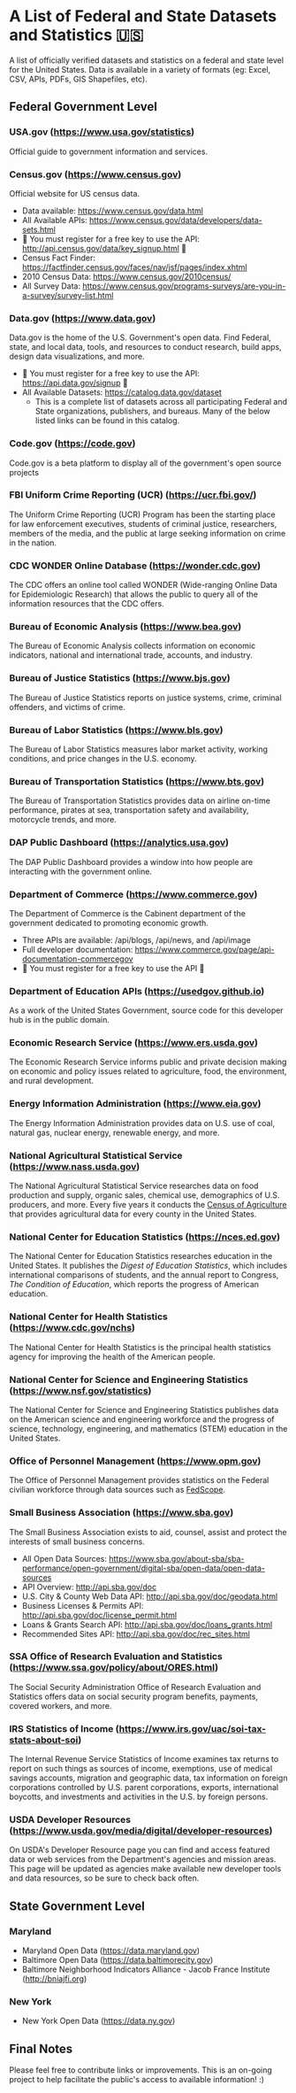 # A List of Federal and State Datasets and Statistics :us:
A list of officially verified datasets and statistics on a federal and state level for the United States. Data is available in a variety of formats (eg: Excel, CSV, APIs, PDFs, GIS Shapefiles, etc).

## Federal Government Level
### **USA.gov** (https://www.usa.gov/statistics)
Official guide to government information and services.
 
### **Census.gov** (https://www.census.gov)
Official website for US census data.
- Data available: https://www.census.gov/data.html
- All Available APIs: https://www.census.gov/data/developers/data-sets.html
- :key: You must register for a free key to use the API: http://api.census.gov/data/key_signup.html :key: 
- Census Fact Finder: https://factfinder.census.gov/faces/nav/jsf/pages/index.xhtml
- 2010 Census Data: https://www.census.gov/2010census/
- All Survey Data: https://www.census.gov/programs-surveys/are-you-in-a-survey/survey-list.html

### **Data.gov** (https://www.data.gov)
Data.gov is the home of the U.S. Government's open data. Find Federal, state, and local data, tools, and resources to conduct research, build apps, design data visualizations, and more. 
- :key: You must register for a free key to use the API: https://api.data.gov/signup :key: 
- All Available Datasets: https://catalog.data.gov/dataset
  - This is a complete list of datasets across all participating Federal and State organizations, publishers, and bureaus. Many of the below listed links can be found in this catalog.

### **Code.gov** (https://code.gov)
Code.gov is a beta platform to display all of the government's open source projects

### **FBI Uniform Crime Reporting (UCR)** (https://ucr.fbi.gov/)
The Uniform Crime Reporting (UCR) Program has been the starting place for law enforcement executives, students of criminal justice, researchers, members of the media, and the public at large seeking information on crime in the nation.

### **CDC WONDER Online Database** (https://wonder.cdc.gov)
The CDC offers an online tool called WONDER (Wide-ranging Online Data for Epidemiologic Research) that allows the public to query all of the information resources that the CDC offers.

### **Bureau of Economic Analysis** (https://www.bea.gov)
The Bureau of Economic Analysis collects information on economic indicators, national and international trade, accounts, and industry.

### **Bureau of Justice Statistics** (https://www.bjs.gov)
The Bureau of Justice Statistics reports on justice systems, crime, criminal offenders, and victims of crime.

### **Bureau of Labor Statistics** (https://www.bls.gov)
The Bureau of Labor Statistics measures labor market activity, working conditions, and price changes in the U.S. economy.

### **Bureau of Transportation Statistics** (https://www.bts.gov)
The Bureau of Transportation Statistics provides data on airline on-time performance, pirates at sea, transportation safety and availability, motorcycle trends, and more.

### **DAP Public Dashboard** (https://analytics.usa.gov)
The DAP Public Dashboard provides a window into how people are interacting with the government online.

### **Department of Commerce** (https://www.commerce.gov)
The Department of Commerce is the Cabinent department of the government dedicated to promoting economic growth.
- Three APIs are available: /api/blogs, /api/news, and /api/image
- Full developer documentation: https://www.commerce.gov/page/api-documentation-commercegov
- :key: You must register for a free key to use the API :key:

### **Department of Education APIs** (https://usedgov.github.io)
As a work of the United States Government, source code for this developer hub is in the public domain. 

### **Economic Research Service** (https://www.ers.usda.gov)
The Economic Research Service informs public and private decision making on economic and policy issues related to agriculture, food, the environment, and rural development.  

### **Energy Information Administration** (https://www.eia.gov)
The Energy Information Administration provides data on U.S. use of coal, natural gas, nuclear energy, renewable energy, and more.

### **National Agricultural Statistical Service** (https://www.nass.usda.gov)
The National Agricultural Statistical Service researches data on food production and supply, organic sales, chemical use, demographics of U.S. producers, and more. Every five years it conducts the [Census of Agriculture](https://www.agcensus.usda.gov) that provides agricultural data for every county in the United States.

### **National Center for Education Statistics** (https://nces.ed.gov)
The National Center for Education Statistics researches education in the United States. It publishes the *Digest of Education Statistics*, which includes international comparisons of students, and the annual report to Congress, *The Condition of Education*, which reports the progress of American education.

### **National Center for Health Statistics** (https://www.cdc.gov/nchs)
The National Center for Health Statistics is the principal health statistics agency for improving the health of the American people.

### **National Center for Science and Engineering Statistics** (https://www.nsf.gov/statistics)
The National Center for Science and Engineering Statistics publishes data on the American science and engineering workforce and the progress of science, technology, engineering, and mathematics (STEM) education in the United States.

### **Office of Personnel Management** (https://www.opm.gov)
The Office of Personnel Management provides statistics on the Federal civilian workforce through data sources such as [FedScope](https://www.opm.gov/policy-data-oversight/data-analysis-documentation/fedscope).

### **Small Business Association** (https://www.sba.gov)
The Small Business Association exists to aid, counsel, assist and protect the interests of small business concerns.
- All Open Data Sources: https://www.sba.gov/about-sba/sba-performance/open-government/digital-sba/open-data/open-data-sources
- API Overview: http://api.sba.gov/doc
- U.S. City & County Web Data API: http://api.sba.gov/doc/geodata.html
- Business Licenses & Permits API: http://api.sba.gov/doc/license_permit.html
- Loans & Grants Search API: http://api.sba.gov/doc/loans_grants.html
- Recommended Sites API: http://api.sba.gov/doc/rec_sites.html

### **SSA Office of Research Evaluation and Statistics** (https://www.ssa.gov/policy/about/ORES.html)
The Social Security Administration Office of Research Evaluation and Statistics offers data on social security program benefits, payments, covered workers, and more.

### **IRS Statistics of Income** (https://www.irs.gov/uac/soi-tax-stats-about-soi)
The Internal Revenue Service Statistics of Income examines tax returns to report on such things as sources of income, exemptions, use of medical savings accounts, migration and geographic data, tax information on foreign corporations controlled by U.S. parent corporations, exports, international boycotts, and investments and activities in the U.S. by foreign persons.

### **USDA Developer Resources** (https://www.usda.gov/media/digital/developer-resources)
On USDA's Developer Resource page you can find and access featured data or web services from the Department's agencies and mission areas. This page will be updated as agencies make available new developer tools and data resources, so be sure to check back often.

## State Government Level

### Maryland
- Maryland Open Data (https://data.maryland.gov)
- Baltimore Open Data (https://data.baltimorecity.gov)
- Baltimore Neighborhood Indicators Alliance - Jacob France Institute (http://bniajfi.org) 

### New York
- New York Open Data (https://data.ny.gov)

## Final Notes
Please feel free to contribute links or improvements. This is an on-going project to help facilitate the public's access to available information! :)
